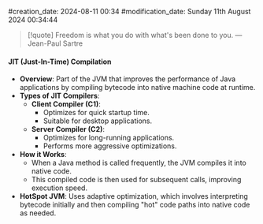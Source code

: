 #creation_date:  2024-08-11 00:34
#modification_date: Sunday 11th August 2024 00:34:44
> [!quote] Freedom is what you do with what's been done to you.
> — Jean-Paul Sartre
#### JIT (Just-In-Time) Compilation
- **Overview**: Part of the JVM that improves the performance of Java applications by compiling bytecode into native machine code at runtime.
- **Types of JIT Compilers**:
  - **Client Compiler (C1)**:
    - Optimizes for quick startup time.
    - Suitable for desktop applications.
  - **Server Compiler (C2)**:
    - Optimizes for long-running applications.
    - Performs more aggressive optimizations.
- **How it Works**:
  - When a Java method is called frequently, the JVM compiles it into native code.
  - This compiled code is then used for subsequent calls, improving execution speed.
- **HotSpot JVM**: Uses adaptive optimization, which involves interpreting bytecode initially and then compiling "hot" code paths into native code as needed.